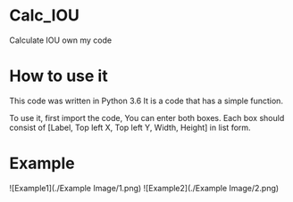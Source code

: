# Calc_IOU
Calculate IOU own my code


# How to use it

This code was written in Python 3.6
It is a code that has a simple function.

To use it, first import the code,
You can enter both boxes.
Each box should consist of [Label, Top left X, Top left Y, Width, Height] in list form.

# Example

![Example1](./Example Image/1.png)
![Example2](./Example Image/2.png)
